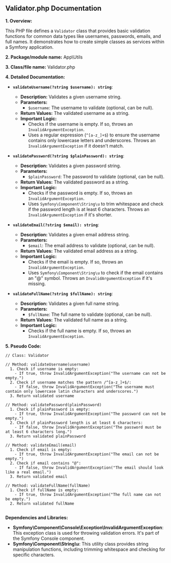 ## Validator.php Documentation

**1. Overview:**

This PHP file defines a `Validator` class that provides basic validation functions for common data types like usernames, passwords, emails, and full names. It demonstrates how to create simple classes as services within a Symfony application.

**2. Package/module name:** App\Utils

**3. Class/file name:** Validator.php

**4. Detailed Documentation:**

   - **`validateUsername(?string $username): string`**:
     - **Description:** Validates a given username string. 
     - **Parameters:**
       - `$username`: The username to validate (optional, can be null).
     - **Return Values:** The validated username as a string.
     - **Important Logic:**
       - Checks if the username is empty. If so, throws an `InvalidArgumentException`.
       - Uses a regular expression (`^[a-z_]+$`) to ensure the username contains only lowercase letters and underscores. Throws an `InvalidArgumentException` if it doesn't match.

   - **`validatePassword(?string $plainPassword): string`**:
     - **Description:** Validates a given password string. 
     - **Parameters:**
       - `$plainPassword`: The password to validate (optional, can be null).
     - **Return Values:** The validated password as a string.
     - **Important Logic:**
       - Checks if the password is empty. If so, throws an `InvalidArgumentException`.
       - Uses `Symfony\Component\String\u` to trim whitespace and check if the password length is at least 6 characters. Throws an `InvalidArgumentException` if it's shorter.

   - **`validateEmail(?string $email): string`**:
     - **Description:** Validates a given email address string. 
     - **Parameters:**
       - `$email`: The email address to validate (optional, can be null).
     - **Return Values:** The validated email address as a string.
     - **Important Logic:**
       - Checks if the email is empty. If so, throws an `InvalidArgumentException`.
       - Uses `Symfony\Component\String\u` to check if the email contains an "@" symbol. Throws an `InvalidArgumentException` if it's missing.

   - **`validateFullName(?string $fullName): string`**:
     - **Description:** Validates a given full name string. 
     - **Parameters:**
       - `$fullName`: The full name to validate (optional, can be null).
     - **Return Values:** The validated full name as a string.
     - **Important Logic:**
       - Checks if the full name is empty. If so, throws an `InvalidArgumentException`.

**5. Pseudo Code:**



```
// Class: Validator

// Method: validateUsername(username)
  1. Check if username is empty:
    - If true, throw InvalidArgumentException("The username can not be empty.")
  2. Check if username matches the pattern /^[a-z_]+$/:
    - If false, throw InvalidArgumentException("The username must contain only lowercase latin characters and underscores.")
  3. Return validated username

// Method: validatePassword(plainPassword)
  1. Check if plainPassword is empty:
    - If true, throw InvalidArgumentException("The password can not be empty.")
  2. Check if plainPassword length is at least 6 characters:
    - If false, throw InvalidArgumentException("The password must be at least 6 characters long.")
  3. Return validated plainPassword

// Method: validateEmail(email)
  1. Check if email is empty:
    - If true, throw InvalidArgumentException("The email can not be empty.")
  2. Check if email contains "@":
    - If false, throw InvalidArgumentException("The email should look like a real email.")
  3. Return validated email

// Method: validateFullName(fullName)
  1. Check if fullName is empty:
    - If true, throw InvalidArgumentException("The full name can not be empty.")
  2. Return validated fullName 


```



**Dependencies and Libraries:**

* **Symfony\Component\Console\Exception\InvalidArgumentException**: This exception class is used for throwing validation errors. It's part of the Symfony Console component.
* **Symfony\Component\String\u**: This utility class provides string manipulation functions, including trimming whitespace and checking for specific characters.



